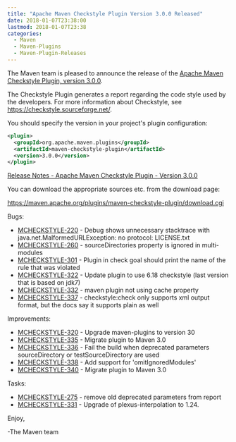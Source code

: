 ```yaml
---
title: "Apache Maven Checkstyle Plugin Version 3.0.0 Released"
date: 2018-01-07T23:38:00
lastmod: 2018-01-07T23:38
categories:
  - Maven
  - Maven-Plugins
  - Maven-Plugin-Releases
---
```

The Maven team is pleased to announce the release of the 
[Apache Maven Checkstyle Plugin, version 3.0.0](https://maven.apache.org/plugins/maven-checkstyle-plugin/).

The Checkstyle Plugin generates a report regarding the code style used by the
developers. For more information about Checkstyle, see
https://checkstyle.sourceforge.net/.

You should specify the version in your project's plugin configuration:

```xml
<plugin>
  <groupId>org.apache.maven.plugins</groupId>
  <artifactId>maven-checkstyle-plugin</artifactId>
  <version>3.0.0</version>
</plugin>
``` 

<!-- more -->

[Release Notes - Apache Maven Checkstyle Plugin - Version 3.0.0](https://issues.apache.org/jira/secure/ReleaseNote.jspa?projectId=12317223&version=12333072)

You can download the appropriate sources etc. from the download page:

https://maven.apache.org/plugins/maven-checkstyle-plugin/download.cgi

Bugs:

 * [MCHECKSTYLE-220](https://issues.apache.org/jira/browse/MCHECKSTYLE-220) - Debug shows unnecessary stacktrace with java.net.MalformedURLException: no protocol: LICENSE.txt
 * [MCHECKSTYLE-260](https://issues.apache.org/jira/browse/MCHECKSTYLE-260) - sourceDirectories property is ignored in multi-modules
 * [MCHECKSTYLE-301](https://issues.apache.org/jira/browse/MCHECKSTYLE-301) - Plugin in check goal should print the name of the rule that was violated
 * [MCHECKSTYLE-322](https://issues.apache.org/jira/browse/MCHECKSTYLE-322) - Update plugin to use 6.18 checkstyle (last version that is based on jdk7)
 * [MCHECKSTYLE-332](https://issues.apache.org/jira/browse/MCHECKSTYLE-332) - maven plugin not using cache property
 * [MCHECKSTYLE-337](https://issues.apache.org/jira/browse/MCHECKSTYLE-337) - checkstyle:check only supports xml output format, but the docs say it supports plain as well

Improvements:

 * [MCHECKSTYLE-320](https://issues.apache.org/jira/browse/MCHECKSTYLE-320) - Upgrade maven-plugins to version 30
 * [MCHECKSTYLE-335](https://issues.apache.org/jira/browse/MCHECKSTYLE-335) - Migrate plugin to Maven 3.0
 * [MCHECKSTYLE-336](https://issues.apache.org/jira/browse/MCHECKSTYLE-336) - Fail the build when deprecated parameters sourceDirectory or testSourceDirectory are used
 * [MCHECKSTYLE-338](https://issues.apache.org/jira/browse/MCHECKSTYLE-338) - Add support for 'omitIgnoredModules'
 * [MCHECKSTYLE-340](https://issues.apache.org/jira/browse/MCHECKSTYLE-340) - Migrate plugin to Maven 3.0

Tasks:

 * [MCHECKSTYLE-275](https://issues.apache.org/jira/browse/MCHECKSTYLE-275) - remove old deprecated parameters from report
 * [MCHECKSTYLE-331](https://issues.apache.org/jira/browse/MCHECKSTYLE-331) - Upgrade of plexus-interpolation to 1.24.

Enjoy,

-The Maven team


